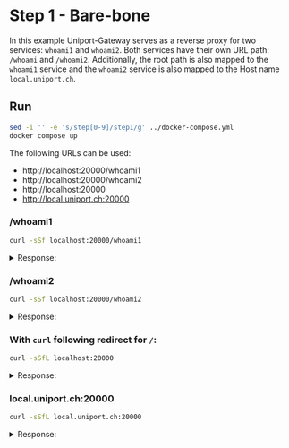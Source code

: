 # Step 1 - Bare-bone

In this example Uniport-Gateway serves as a reverse proxy for two services: `whoami1` and `whoami2`. Both services have their own URL path: `/whoami` and `/whoami2`. Additionally, the root path is also mapped to the `whoami1` service and the `whoami2` service is also mapped to the Host name `local.uniport.ch`.

## Run

```bash
sed -i '' -e 's/step[0-9]/step1/g' ../docker-compose.yml
docker compose up
```

The following URLs can be used:

- http://localhost:20000/whoami1
- http://localhost:20000/whoami2
- http://localhost:20000
- http://local.uniport.ch:20000

### /whoami1

```bash
curl -sSf localhost:20000/whoami1
```

<details><summary>Response:</summary><pre>
Hostname: b312ee6aa416
IP: 127.0.0.1
IP: ::1
IP: 172.18.0.4
RemoteAddr: 172.18.0.6:50412
GET /whoami1 HTTP/1.1
Host: whoami1
User-Agent: curl/8.7.1
Accept: */*
Traceparent: 00-43f94f102326037186cc9611143cb3de-8c7d4931fdd85342-01
X-Forwarded-For: 192.168.65.1:31927
X-Forwarded-Host: localhost:20000
X-Forwarded-Port: 20000
X-Forwarded-Proto: http
</pre></details>

### /whoami2

```bash
curl -sSf localhost:20000/whoami2
```

<details><summary>Response:</summary><pre>
Hostname: d40cb59af807
IP: 127.0.0.1
IP: ::1
IP: 172.18.0.5
RemoteAddr: 172.18.0.6:34382
GET /whoami2 HTTP/1.1
Host: whoami2
User-Agent: curl/8.7.1
Accept: */*
Traceparent: 00-521ddbff836d4d0ea5ded0133ac5c3cc-043cd98d481cdea7-01
X-Forwarded-For: 192.168.65.1:17007
X-Forwarded-Host: localhost:20000
X-Forwarded-Port: 20000
X-Forwarded-Proto: http
</pre></details>

### With `curl` following redirect for `/`:

```bash
curl -sSfL localhost:20000
```

<details><summary>Response:</summary><pre>
Hostname: b312ee6aa416
IP: 127.0.0.1
IP: ::1
IP: 172.18.0.4
RemoteAddr: 172.18.0.6:33064
GET /whoami1 HTTP/1.1
Host: whoami1
User-Agent: curl/8.7.1
Accept: */*
Traceparent: 00-805d63c04262f0a21dff1b743e87bd9c-d2f6a028c9d33ce0-01
X-Forwarded-For: 192.168.65.1:55854
X-Forwarded-Host: localhost:20000
X-Forwarded-Port: 20000
X-Forwarded-Proto: http
</pre></details>

### local.uniport.ch:20000

```bash
curl -sSfL local.uniport.ch:20000
```

<details><summary>Response:</summary><pre>
Hostname: b312ee6aa416
IP: 127.0.0.1
IP: ::1
IP: 172.18.0.4
RemoteAddr: 172.18.0.6:45400
GET /whoami1 HTTP/1.1
Host: whoami1
User-Agent: curl/8.7.1
Accept: */*
Traceparent: 00-4099924f36148c9f53c5c3c81cfeb6dd-a083e6b0aeef23d7-01
X-Forwarded-For: 192.168.65.1:40430
X-Forwarded-Host: local.uniport.ch:20000
X-Forwarded-Port: 20000
X-Forwarded-Proto: http
</pre></details>
